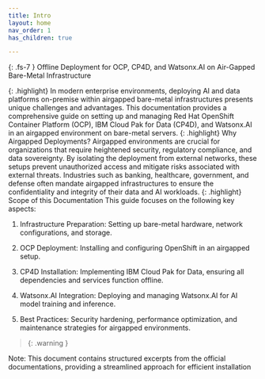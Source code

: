 ```yaml
---
title: Intro
layout: home
nav_order: 1
has_children: true

---
```




{: .fs-7 }
Offline Deployment for OCP, CP4D, and Watsonx.AI on Air-Gapped Bare-Metal Infrastructure


{: .highlight} 
In modern enterprise environments, deploying AI and data platforms on-premise within airgapped bare-metal infrastructures presents unique challenges and advantages. This documentation provides a comprehensive guide on setting up and managing Red Hat OpenShift Container Platform (OCP), IBM Cloud Pak for Data (CP4D), and Watsonx.AI in an airgapped environment on bare-metal servers.
{: .highlight} 
Why Airgapped Deployments?
Airgapped environments are crucial for organizations that require heightened security, regulatory compliance, and data sovereignty. By isolating the deployment from external networks, these setups prevent unauthorized access and mitigate risks associated with external threats. Industries such as banking, healthcare, government, and defense often mandate airgapped infrastructures to ensure the confidentiality and integrity of their data and AI workloads.
{: .highlight} 
Scope of this Documentation
This guide focuses on the following key aspects:

1. Infrastructure Preparation: Setting up bare-metal hardware, network configurations, and storage.

2. OCP Deployment: Installing and configuring OpenShift in an airgapped setup.

3. CP4D Installation: Implementing IBM Cloud Pak for Data, ensuring all dependencies and services function offline.

4. Watsonx.AI Integration: Deploying and managing Watsonx.AI for AI model training and inference.

5. Best Practices: Security hardening, performance optimization, and maintenance strategies for airgapped environments.

 


> {: .warning }
<div class="text-red-200">Note: This document contains structured excerpts from the official documentations, providing a streamlined approach for efficient installation</div>





